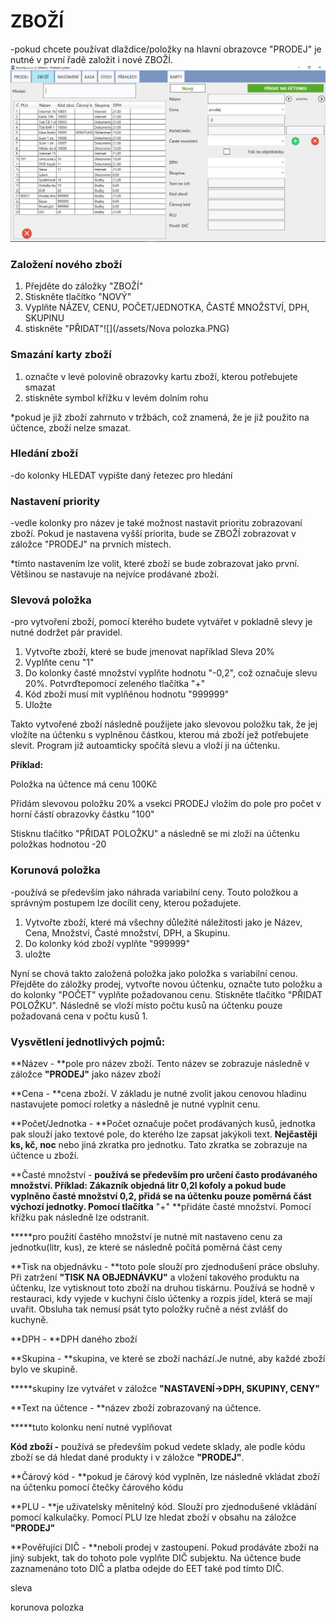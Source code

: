 # ZBOŽÍ

-pokud chcete používat dlaždice/položky na hlavní obrazovce "PRODEJ" je nutné v první řadě založit i nové ZBOŽÍ.![](/assets/Zbozí.PNG)

### Založení nového zboží

1. Přejděte do záložky "ZBOŽÍ"
2. Stiskněte tlačítko "NOVÝ"
3. Vyplňte NÁZEV, CENU, POČET/JEDNOTKA, ČASTÉ MNOŽSTVÍ, DPH, SKUPINU
4. stiskněte "PŘIDAT"![](/assets/Nova polozka.PNG)

### Smazání karty zboží

1. označte v levé polovině obrazovky kartu zboží, kterou potřebujete smazat
2. stiskněte symbol křížku v levém dolním rohu 

\*pokud je již zboží zahrnuto v tržbách, což znamená, že je již použito na účtence, zboží nelze smazat.

### Hledání zboží

-do kolonky HLEDAT vypište daný řetezec pro hledání

### Nastavení priority

-vedle kolonky pro název je také možnost nastavit prioritu zobrazovaní zboží. Pokud je nastavena vyšší priorita, bude se ZBOŽÍ zobrazovat v záložce "PRODEJ" na prvních místech.

\*tímto nastavením lze volit, které zboží se bude zobrazovat jako první. Většinou se nastavuje na nejvíce prodávané zboží.

### Slevová položka

-pro vytvoření zboží, pomocí kterého budete vytvářet v pokladně slevy je nutné dodržet pár pravidel.

1. Vytvořte zboží, které se bude jmenovat například Sleva 20%
2. Vyplňte cenu "1"
3. Do kolonky časté množství vyplňte hodnotu "-0,2", což označuje slevu 20%. Potvrďtepomocí zeleného tlačítka "+"
4. Kód zboží musí mít vyplňěnou hodnotu "999999"
5. Uložte

Takto vytvořené zboží následně použijete jako slevovou položku tak, že jej vložíte na účtenku s vyplněnou částkou, kterou má zboží jež potřebujete slevit. Program již autoamticky spočítá slevu a vloží ji na účtenku.

**Příklad:**

Položka na účtence má cenu 100Kč

Přidám slevovou položku 20% a vsekci PRODEJ vložím do pole pro počet v horní částí obrazovky částku "100"

Stisknu tlačítko "PŘIDAT POLOŽKU"  a následně se mi zloží na účtenku položkas hodnotou -20

### Korunová položka

-používá se především jako náhrada variabilní ceny. Touto položkou a správným postupem lze docílit ceny, kterou požadujete.

1. Vytvořte zboží, které má všechny důležité náležitosti jako je Název, Cena, Množství, Časté množství, DPH, a Skupinu.
2. Do kolonky kód zboží vyplňte "999999"
3. uložte

Nyní se chová takto založená položka jako položka s variabilní cenou. Přejděte do záložky prodej, vytvořte novou účtenku, označte tuto položku a do kolonky "POČET" vyplňte požadovanou cenu. Stiskněte tlačítko "PŘIDAT POLOŽKU". Následně se vloží místo počtu kusů na účtenku pouze požadovaná cena v počtu kusů 1.

### Vysvětlení jednotlivých pojmů:

**Název - **pole pro název zboží. Tento název se zobrazuje následně v záložce **"PRODEJ"** jako název zboží

**Cena - **cena zboží. V základu je nutné zvolit jakou cenovou hladinu nastavujete pomocí roletky a následně je nutné vyplnit cenu.

**Počet/Jednotka - **Počet označuje počet prodávaných kusů, jednotka pak slouží jako textové pole, do kterého lze zapsat jakýkoli text. **Nejčastěji ks, kč, noc** nebo jiná zkratka pro jednotku. Tato zkratka se zobrazuje na účtence u zboží.

**Časté množství - **používá se především pro určení často prodávaného množství. Příklad: Zákazník objedná litr 0,2l kofoly a pokud bude vyplněno časté množství 0,2, přidá se na účtenku pouze poměrná část výchozí jednotky. Pomocí tlačítka** "+" **přidáte časté množství. Pomocí křížku pak následně lze odstranit.

**\***pro použití častého množství je nutné mít nastaveno cenu za jednotku\(litr, kus\), ze které se následně počítá poměrná část ceny

**Tisk na objednávku - **toto pole slouží pro zjednodušení práce obsluhy. Při zatržení **"TISK NA OBJEDNÁVKU"** a vložení takového produktu na účtenku, lze vytisknout toto zboží na druhou tiskárnu. Používá se hodně v restauraci, kdy vyjede v kuchyni číslo účtenky a rozpis jídel, která se mají uvařit. Obsluha tak nemusí psát tyto položky ručně a nést zvlášť do kuchyně.

**DPH - **DPH daného zboží

**Skupina - **skupina, ve které se zboží nachází.Je nutné, aby každé zboží bylo ve skupině.

**\***skupiny lze vytvářet v záložce **"NASTAVENÍ-&gt;DPH, SKUPINY, CENY"**

**Text na účtence - **název zboží zobrazovaný na účtence.

**\***tuto kolonku není nutné vyplňovat

**Kód zboží -** používá se především pokud vedete sklady, ale podle kódu zboží se dá hledat dané produkty i v záložce **"PRODEJ"**.

**Čárový kód - **pokud je čárový kód vyplněn, lze následně vkládat zboží na účtenku pomocí čtečky čárového kódu

**PLU - **je uživatelsky měnitelný kód. Slouží pro zjednodušené vkládání pomocí kalkulačky. Pomocí PLU lze hledat zboží v obsahu na záložce **"PRODEJ"**

**Pověřující DIČ - **neboli prodej v zastoupení. Pokud prodáváte zboží na jiný subjekt, tak do tohoto pole vyplňte DIČ subjektu. Na účtence bude zaznamenáno toto DIČ a platba odejde do EET také pod tímto DIČ.

sleva

korunova polozka

